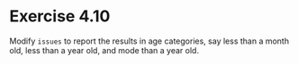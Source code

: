 # Exercise 4.10

Modify `issues` to report the results in age categories, say less than a month
old, less than a year old, and mode than a year old.
